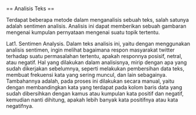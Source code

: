 == Analisis Teks == 

Terdapat beberapa metode dalam menganalisis sebuah teks, salah satunya adalah sentimen analisis. Analisis ini dapat memberikan sebuah gambaran mengenai kumpulan pernyataan mengenai suatu topik tertentu.

Lat1. Sentimen Analysis. Dalam teks analisis ini, yaitu dengan menggunakan analisis sentimen, ingin melihat bagaimana respon masyarakat twitter terhadap suatu permasalahan tertentu, apakah responnya posisif, netral, atau negatif. Hal yang dilakukan dalam analisisnya, mirip dengan apa yang sudah dikerjakan sebelumnya, seperti melakukan pembersihan data teks, membuat frekuensi kata yang sering muncul, dan lain sebagainya. Tambahannya adalah, pada proses ini dilakukan secara manual, yaitu dengan membandingkan kata yang terdapat pada kolom baris data yang sudah dibersihkan dengan kamus atau kumpulan kata positif dan negatif, kemudian nanti dihitung, apakah lebih banyak kata positifnya atau kata negatifnya.
